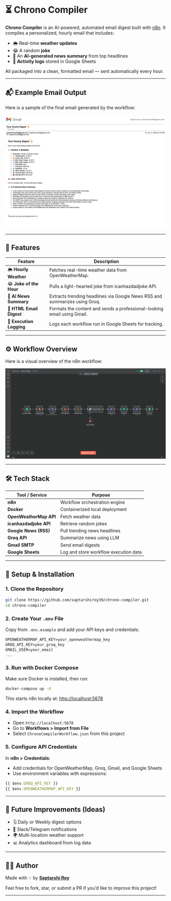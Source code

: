 # ⏳ Chrono Compiler

**Chrono Compiler** is an AI-powered, automated email digest built with [n8n](https://n8n.io). It compiles a personalized, hourly email that includes:

* 🌦️ Real-time **weather updates**
* 😂 A random **joke**
* 📰 An **AI-generated news summary** from top headlines
* 📗 **Activity logs** stored in Google Sheets

All packaged into a clean, formatted email — sent automatically every hour.

---

## 📬 Example Email Output

Here is a sample of the final email generated by the workflow:

![Example Email Output](email-example.png)

---

## 🚀 Features

| Feature                  | Description                                                                |
| ------------------------ | -------------------------------------------------------------------------- |
| 🌦️ **Hourly Weather**   | Fetches real-time weather data from OpenWeatherMap.                        |
| 😂 **Joke of the Hour**  | Pulls a light-hearted joke from icanhazdadjoke API.                        |
| 📰 **AI News Summary**   | Extracts trending headlines via Google News RSS and summarizes using Groq. |
| 📧 **HTML Email Digest** | Formats the content and sends a professional-looking email using Gmail.    |
| 📗 **Execution Logging** | Logs each workflow run in Google Sheets for tracking.                      |

---

## ⚙️ Workflow Overview

Here is a visual overview of the n8n workflow:

![Chrono Compiler Workflow](workflow-overview.png)

---

## 🛠️ Tech Stack

| Tool / Service         | Purpose                               |
| ---------------------- | ------------------------------------- |
| **n8n**                | Workflow orchestration engine         |
| **Docker**             | Containerized local deployment        |
| **OpenWeatherMap API** | Fetch weather data                    |
| **icanhazdadjoke API** | Retrieve random jokes                 |
| **Google News (RSS)**  | Pull trending news headlines          |
| **Groq API**           | Summarize news using LLM              |
| **Gmail SMTP**         | Send email digests                    |
| **Google Sheets**      | Log and store workflow execution data |

---

## 🧹 Setup & Installation

### 1. Clone the Repository

```bash
git clone https://github.com/saptarshiroy39/chrono-compiler.git
cd chrono-compiler
```

### 2. Create Your `.env` File

Copy from `.env.example` and add your API keys and credentials:

```
OPENWEATHERMAP_API_KEY=your_openweathermap_key
GROQ_API_KEY=your_groq_key
GMAIL_USER=your_email
...
```

### 3. Run with Docker Compose

Make sure Docker is installed, then run:

```bash
docker-compose up -d
```

This starts n8n locally at: [http://localhost:5678](http://localhost:5678)

### 4. Import the Workflow

* Open `http://localhost:5678`
* Go to **Workflows > Import from File**
* Select `ChronoCompilerWorkflow.json` from this project

### 5. Configure API Credentials

In **n8n > Credentials**:

* Add credentials for OpenWeatherMap, Groq, Gmail, and Google Sheets
* Use environment variables with expressions:

```js
{{ $env.GROQ_API_KEY }}
{{ $env.OPENWEATHERMAP_API_KEY }}
```

---

## 🌱 Future Improvements (Ideas)

* 🗓 Daily or Weekly digest options
* 💬 Slack/Telegram notifications
* 🌍 Multi-location weather support
* 📊 Analytics dashboard from log data

---

## 👨‍💻 Author

Made with 💡 by **[Saptarshi Roy](https://github.com/saptarshiroy39)**

Feel free to fork, star, or submit a PR if you’d like to improve this project!

---